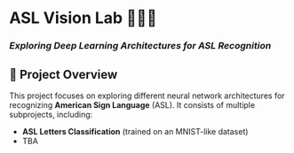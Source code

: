 # ASL Vision Lab 👐🏻🧬

### _Exploring Deep Learning Architectures for ASL Recognition_

## 📌 Project Overview

This project focuses on exploring different neural network architectures for recognizing **American Sign Language** (ASL). It consists of multiple subprojects, including:

- **ASL Letters Classification** (trained on an MNIST-like dataset)
- TBA
